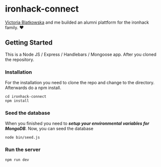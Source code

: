 # ironhack-connect

[Victoria Blatkowska](https://github.com/VictoriaBlat) and me builded an alumni plattform for the ironhack family. ❤️

## Getting Started

This is a Node JS / Express / Handlebars / Mongoose app. After you cloned the repository.

### Installation

For the installation you need to clone the repo and change to the directory. Afterwards do a npm install. 

```
cd ironhack-connect
npm install 
```

### Seed the database

When you finished you need to ***setup your environmental variables for MongoDB***. Now, you can seed the database

```
node bin/seed.js
```

### Run the server

```
npm run dev
```



